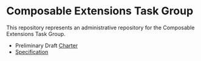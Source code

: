 
# Composable Extensions Task Group

This repository represents an administrative repository for the Composable Extensions Task Group.

- Preliminary Draft [Charter](charter.adoc)
- [Specification](https://github.com/riscv/composable-extensions)
